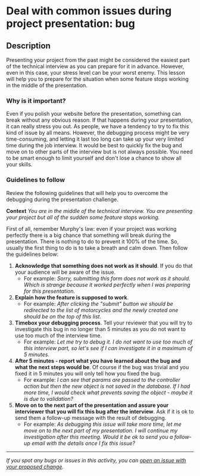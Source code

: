 # Deal with common issues during project presentation: bug

## Description

Presenting your project from the past might be considered the easiest part of the technical interview as you can prepare for it in advance. However, even in this case, your stress level can be your worst enemy. This lesson will help you to prepare for the situation when some feature stops working in the middle of the presentation. 

### Why is it important?

Even if you polish your website before the presentation, something can break without any obvious reason. If that happens during your presentation, it can really stress you out. As people, we have a tendency to try to fix this kind of issue by all means.
However, the debugging process might be very time-consuming, and letting it last too long can take up your very limited time during the job interview.
It would be best to quickly fix the bug and move on to other parts of the interview but is not always possible.
You need to be smart enough to limit yourself and don't lose a chance to show all your skills.

### Guidelines to follow

Review the following guidelines that will help you to overcome the debugging during the presentation challenge.

**Context**
*You are in the middle of the technical interview. You are presenting your project but all of the sudden some feature stops working.*

First of all, remember Murphy's law: even if your project was working perfectly there is a big chance that something will break during the presentation. There is nothing to do to prevent it 100% of the time. So, usually the first thing to do is to take a breath and calm down.
Then follow the guidelines below:

1. **Acknowledge that something does not work as it should**. If you do that your audience will be aware of the issue.
    - For example: *Sorry, submitting this form does not work as it should. Which is strange because it worked perfectly when I was preparing for this presentation.*
3. **Explain how the feature is supposed to work**.
   - For example: *After clicking the "submit" button we should be redirected to the list of motorcycles and the newly created one should be on the top of this list.*
5. **Timebox your debugging process**. Tell your reviewer that you will try to investigate this bug in no longer than 5 minutes as you do not want to use too much of the interview time.
    - For example: *Let me try to debug it. I do not want to use too much of this interview part, so let's see if I can investigate it in a maximum of 5 minutes.*
7. **After 5 minutes - report what you have learned about the bug and what the next steps would be**. Of course if the bug was trivial and you fixed it in 5 minutes you will only tell how you fixed the bug.
    - For example: *I can see that params are passed to the controller action but then the new object is not saved in the database. If I had more time, I would check what prevents saving the object - maybe it is due to validation?*
9. **Move on to the next part of the presentation and assure your interviewer that you will fix this bug after the interview**. Ask if it is ok to send them a follow-up message with the result of debugging.
   - For example: *As debugging this issue will take more time, let me move on to the next part of my presentation. I will continue my investigation after this meeting. Would it be ok to send you a follow-up email with the details once I fix this issue?*
 

---

*If you spot any bugs or issues in this activity, you can [open an issue with your proposed change](https://github.com/microverseinc/curriculum-transversal-skills/blob/main/git-github/articles/open_issue.md).*
